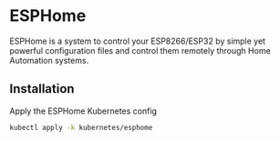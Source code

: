 # ESPHome

ESPHome is a system to control your ESP8266/ESP32 by simple yet powerful configuration files and control them remotely through Home Automation systems.

## Installation

Apply the ESPHome Kubernetes config
```bash
kubectl apply -k kubernetes/esphome
```